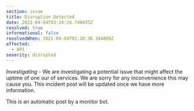 ```yaml
---
section: issue
title: Disruption Detected
date: 2021-04-04T03:24:24.749435Z
resolved: true
informational: false
resolvedWhen: 2021-04-04T02:10:38.344809Z
affected:
  - API
severity: disrupted
---
```

*Investigating* - We are investigating a potential issue that might affect the uptime of one our of services. We are sorry for any inconvenience this may cause you. This incident post will be updated once we have more information.

This is an automatic post by a monitor bot.
        